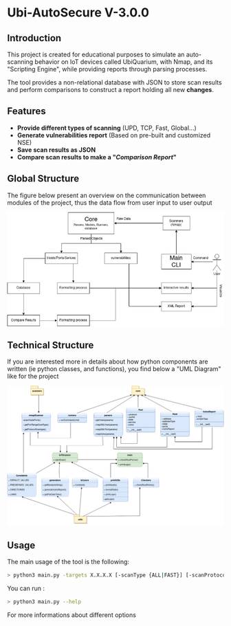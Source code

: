 # Ubi-AutoSecure V-3.0.0

## Introduction 
This project is created for educational purposes to simulate an auto-scanning behavior on IoT devices called UbiQuarium, 
with Nmap, and its "Scripting Engine", while providing reports through parsing processes.

The tool provides a non-relational database with JSON to store scan results and perform 
comparisons to construct a report holding all new **changes**.

## Features
- **Provide different types of scanning** (UPD, TCP, Fast, Global...)
- **Generate vulnerabilities report** (Based on pre-built and customized NSE)
- **Save scan results as JSON**
- **Compare scan results to make a "_Comparison Report_"**


## Global Structure 

The figure below present an overview on the communication between modules of the project, 
thus the data flow from user input to user output

![Diagram1](resources/diagram1.jpeg)

## Technical Structure

If you are interested more in details about how python components are written (ie python classes, and functions), you find below a "UML Diagram" like for the project

![Diagram2](resources/diagram2.jpeg)


## Usage

The main usage of the tool is the following: 

```bash
> python3 main.py -targets X.X.X.X [-scanType {ALL|FAST}] [-scanProtocol {TCP|UDP}] [-interface "name"] [-persist]
```

You can run : 

```bash
> python3 main.py --help 
```

For more informations about different options


